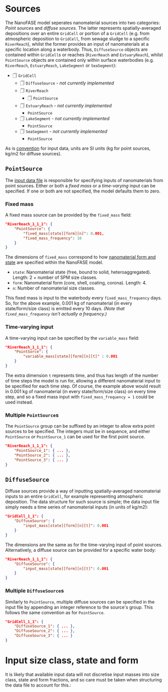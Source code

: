 # Sources

The NanoFASE model seperates nanomaterial sources into two categories: *Point sources* and *diffuse sources*. The latter represents spatially-averaged depositions over an entire `GridCell` or portion of a `GridCell` (e.g. from atmospheric deposition to `GridCell`, from sewage sludge to a specific `RiverReach`), whilst the former provides an input of nanomaterials at a specific location along a waterbody. Thus, `DiffuseSource` objects are contained within `GridCell`s or reaches (`RiverReach` and `EstuaryReach`), whilst `PointSource` objects are contained only within surface waterbodies (e.g. `RiverReach`, `EstuaryReach`, `LakeSegment` or `SeaSegment`):

- &#128461; `GridCell`
    - &#128461; `DiffuseSource` - *not currently implemented*
    - &#128461; `RiverReach`
        - &#128461; `PointSource`
    - &#128461; `EstuaryReach` - *not currently implemented*
        - `PointSource`
    - &#128461; `LakeSegment` - *not currently implemented*
        - `PointSource`
    - &#128461; `SeaSegment` - *not currently implemented*
        - `PointSource`

As is [convention](/doc/conventions.md) for input data, units are SI units (kg for point sources, kg/m2 for diffuse sources).

## `PointSource`

The [input data file](/doc/data-requirements.md) is responsible for specifying inputs of nanomaterials from point sources. Either or both a *fixed mass* or a *time-varying* input can be specified. If one or both are not specified, the model defaults them to zero.

### Fixed mass

A fixed mass source can be provided by the `fixed_mass` field:

```json
"RiverReach_1_1_1": {
    "PointSource": {
        "fixed_mass[state][form][n]": 0.001,
        "fixed_mass_frequency": 10
    }
}
```

The dimensions of `fixed_mass` correspond to how [nanomaterial form and state](/doc/nanomaterial-form-and-state.md) are specified within the NanoFASE model.
- `state`: Nanomaterial state (free, bound to solid, heteroaggregated). Length: 2 + number of SPM size classes.
- `form`: Nanomaterial form (core, shell, coating, corona). Length: 4.
- `n`: Number of nanomaterial size classes.

This fixed mass is input to the waterbody every `fixed_mass_frequency` days. So, for the above example, 0.001 kg of nanomaterial (in every state/form/size class) is emitted every 10 days. *(Note that `fixed_mass_frequency` isn't actually a frequency.)*

### Time-varying input

A time-varying input can be specified by the `variable_mass` field:

```json
"RiverReach_1_1_1": {
    "PointSorce": {
        "variable_mass[state][form][n][t]" : 0.001
    }
}
```

The extra dimension `t` represents time, and thus has length of the number of time steps the model is run for, allowing a different nanomaterial input to be specified for each time step. Of course, the example above would result in 0.001 kg of nanomaterial (in every state/form/size class) on every time step, and so a fixed mass input with `fixed_mass_frequency = 1` could be used instead.

### Multiple `PointSource`s
The `PointSource` group can be suffixed by an integer to allow extra point sources to be specified. The integers must be in sequence, and either `PointSource` *or* `PointSource_1` can be used for the first point source.

```json
"RiverReach_1_1_1": {
    "PointSource_1": { ... },
    "PointSource_2": { ... },
    "PointSource_3": { ... }
}
```


## `DiffuseSource`

Diffuse sources provide a way of inputting spatially-averaged nanomaterial inputs to an entire `GridCell`, for example representing atmospheric deposition. The data structure for such source is simple; the data input file simply needs a time series of nanomaterial inputs (in units of kg/m2):

```json
"GridCell_1_1": {
    "DiffuseSource": {
        "input_mass[state][form][n][t]": 0.001
    }
}
```

The dimensions are the same as for the time-varying input of point sources. Alternatively, a diffuse source can be provided for a specific water body:

```json
"RiverReach_1_1_1": {
    "DiffuseSource": {
        "input_mass[state][form][n][t]": 0.001
    }
}
```

### Multiple `DiffuseSource`s
Similarly to `PointSource`, multiple diffuse sources can be specified in the input file by appending an integer reference to the source's group. This follows the same convention as for `PointSource`.

```json
"GridCell_1_1": {
    "DiffuseSource_1": { ... },
    "DiffuseSource_2": { ... },
    "DiffuseSource_3": { ... }
}
```

# Input size class, state and form

It is likely that available input data will not discretise input masses into size class, state and form fractions, and so care must be taken when structuring the data file to account for this.: